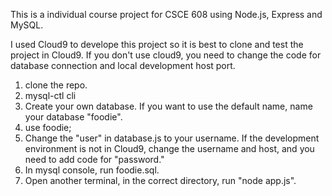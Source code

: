 This is a individual course project for CSCE 608 using Node.js, Express and MySQL.

I used Cloud9 to develope this project so it is best to clone and test the project in Cloud9.
If you don't use cloud9, you need to change the code for database connection and local development host port.

1. clone the repo.
2. mysql-ctl cli
3. Create your own database. If you want to use the default name, name your database "foodie".
4. use foodie;
5. Change the "user" in database.js to your username. If the development environment is not in Cloud9, change the username and host,
   and you need to add code for "password."
6. In mysql console, run foodie.sql.
7. Open another terminal, in the correct directory, run "node app.js".
